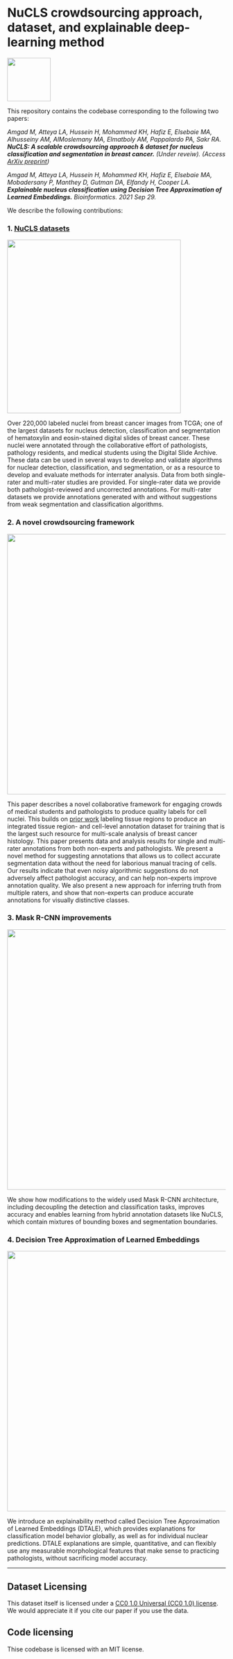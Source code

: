 # NuCLS crowdsourcing approach, dataset, and explainable deep-learning method

<img src="https://user-images.githubusercontent.com/22067552/140637808-3a827cc5-ff9e-44fe-973e-e4b7cf36a21c.png" width="100" />

This repository contains the codebase corresponding to the following two papers:

_Amgad M, Atteya LA, Hussein H, Mohammed KH, Hafiz E, Elsebaie MA, Alhusseiny AM, AlMoslemany MA, Elmatboly AM, Pappalardo PA, Sakr RA. **NuCLS: A scalable crowdsourcing approach & dataset for nucleus classification and segmentation in breast cancer.** (Under reveiw). (Access [ArXiv preprint](https://arxiv.org/abs/2102.09099))_

_Amgad M, Atteya LA, Hussein H, Mohammed KH, Hafiz E, Elsebaie MA, Mobadersany P, Manthey D, Gutman DA, Elfandy H, Cooper LA. **Explainable nucleus classification using Decision Tree Approximation of Learned Embeddings.** Bioinformatics. 2021 Sep 29._

We describe the following contributions:

### 1. [NuCLS datasets](https://sites.google.com/view/nucls)  

<img src="https://user-images.githubusercontent.com/22067552/140637897-87adddc5-b9e3-4151-8937-844202b56530.png" width="400" />

Over 220,000 labeled nuclei from breast cancer images from TCGA; one of the largest datasets for nucleus detection, classification and segmentation of hematoxylin and eosin-stained digital slides of breast cancer. These nuclei were annotated through the collaborative effort of pathologists, pathology residents, and medical students using the Digital Slide Archive. These data can be used in several ways to develop and validate algorithms for nuclear detection, classification, and segmentation, or as a resource to develop and evaluate methods for interrater analysis. Data from both single-rater and multi-rater studies are provided. For single-rater data we provide both pathologist-reviewed and uncorrected annotations. For multi-rater datasets we provide annotations generated with and without suggestions from weak segmentation and classification algorithms.

### 2. A novel crowdsourcing framework

<img src="https://user-images.githubusercontent.com/22067552/140638162-c57c78f6-8b7e-4736-ba52-a468cf315895.png" width="600" />

This paper describes a novel collaborative framework for engaging crowds of medical students and pathologists to produce quality labels for cell nuclei. This builds on [prior work](https://academic.oup.com/bioinformatics/article/35/18/3461/5307750) labeling tissue regions to produce an integrated tissue region- and cell-level annotation dataset for training that is the largest such resource for multi-scale analysis of breast cancer histology. This paper presents data and analysis results for single and multi-rater annotations from both non-experts and pathologists. We present a novel method for suggesting annotations that
allows us to collect accurate segmentation data without the need for laborious manual tracing of cells. Our results indicate that
even noisy algorithmic suggestions do not adversely affect pathologist accuracy, and can help non-experts improve annotation
quality. We also present a new approach for inferring truth from multiple raters, and show that non-experts can produce accurate
annotations for visually distinctive classes.

### 3. Mask R-CNN improvements

<img src="https://user-images.githubusercontent.com/22067552/140638550-76f88308-bcd2-4f56-a5ea-792fbb45ba30.png" width="600" />

We show how modifications to the widely used Mask R-CNN architecture, including decoupling the detection and classification tasks, improves accuracy and enables learning from hybrid annotation datasets like NuCLS, which contain mixtures of bounding boxes and segmentation boundaries. 

### 4. Decision Tree Approximation of Learned Embeddings

<img src="https://user-images.githubusercontent.com/22067552/140638638-1c3a3a14-c61d-43b7-ae9c-f0fabda981a7.png" width="600" />

We introduce an explainability method called Decision Tree Approximation of Learned Embeddings (DTALE), which provides explanations for classification model behavior globally, as well as for individual nuclear predictions. DTALE explanations are simple, quantitative, and can flexibly use any measurable morphological features that make sense to practicing pathologists, without sacrificing model accuracy.

-------------------------------------------------

## Dataset Licensing
This dataset itself is licensed under a [CC0 1.0 Universal (CC0 1.0) license](https://creativecommons.org/publicdomain/zero/1.0/). 
We would appreciate it if you cite our paper if you use the data.

## Code licensing
Thise codebase is licensed with an MIT license.
